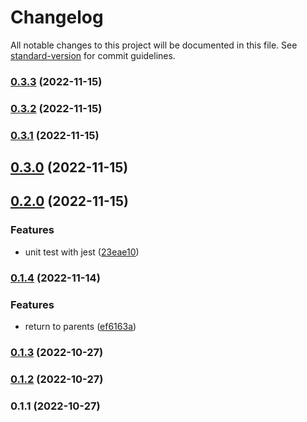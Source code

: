 # Changelog

All notable changes to this project will be documented in this file. See [standard-version](https://github.com/conventional-changelog/standard-version) for commit guidelines.

### [0.3.3](https://github.com/mmmdawn/BatchWorkExecutor/compare/v0.3.2...v0.3.3) (2022-11-15)

### [0.3.2](https://github.com/mmmdawn/BatchWorkExecutor/compare/v0.3.1...v0.3.2) (2022-11-15)

### [0.3.1](https://github.com/mmmdawn/BatchWorkExecutor/compare/v0.3.0...v0.3.1) (2022-11-15)

## [0.3.0](https://github.com/mmmdawn/BatchWorkExecutor/compare/v0.2.0...v0.3.0) (2022-11-15)

## [0.2.0](https://github.com/mmmdawn/BatchWorkExecutor/compare/v0.1.4...v0.2.0) (2022-11-15)


### Features

* unit test with jest ([23eae10](https://github.com/mmmdawn/BatchWorkExecutor/commit/23eae10522c2c05f22772d9bf16788c77a43f151))

### [0.1.4](https://github.com/mmmdawn/BatchWorkExecutor/compare/v0.1.3...v0.1.4) (2022-11-14)


### Features

* return to parents ([ef6163a](https://github.com/mmmdawn/BatchWorkExecutor/commit/ef6163a3a26ceaf39c93a50fd576933ffaac8f91))

### [0.1.3](https://github.com/mmmdawn/BatchWorkExecutor/compare/v0.1.2...v0.1.3) (2022-10-27)

### [0.1.2](https://github.com/mmmdawn/BatchWorkExecutor/compare/v0.1.1...v0.1.2) (2022-10-27)

### 0.1.1 (2022-10-27)
